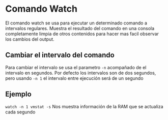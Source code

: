 # Comando Watch
El comando watch se usa para ejecutar un determinado comando a intervalos regulares. Muestra el resultado del comando en una consola completamente limpia de otros contenidos para hacer mas facil observar los cambios del output.
## Cambiar el intervalo del comando
Para cambiar el intervalo se usa el parametro `-n` acompañado de el intervalo en segundos.
Por defecto los intervalos son de dos segundos, pero usando `-n 1` el intervalo entre ejecución será de un segundo
## Ejemplo
`watch -n 1 vmstat -s`
Nos muestra información de la RAM que se actualiza cada segundo